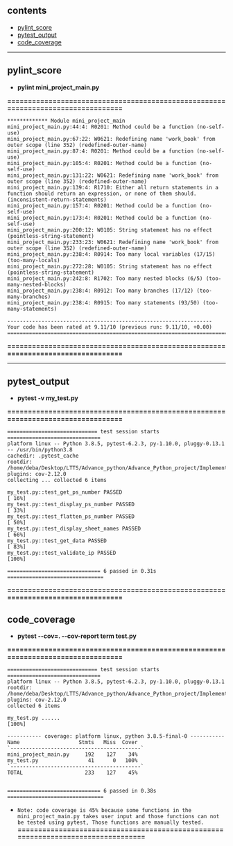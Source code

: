 ## contents

* [pylint_score](#pylint_score)
* [pytest_output](#pytest_output)
* [code_coverage](#code_coverage)

----
## pylint_score

* **pylint mini_project_main.py**

**=================================================================================**
```
************* Module mini_project_main
mini_project_main.py:44:4: R0201: Method could be a function (no-self-use)
mini_project_main.py:67:22: W0621: Redefining name 'work_book' from outer scope (line 352) (redefined-outer-name)
mini_project_main.py:87:4: R0201: Method could be a function (no-self-use)
mini_project_main.py:105:4: R0201: Method could be a function (no-self-use)
mini_project_main.py:131:22: W0621: Redefining name 'work_book' from outer scope (line 352) (redefined-outer-name)
mini_project_main.py:139:4: R1710: Either all return statements in a function should return an expression, or none of them should. (inconsistent-return-statements)
mini_project_main.py:157:4: R0201: Method could be a function (no-self-use)
mini_project_main.py:173:4: R0201: Method could be a function (no-self-use)
mini_project_main.py:200:12: W0105: String statement has no effect (pointless-string-statement)
mini_project_main.py:233:23: W0621: Redefining name 'work_book' from outer scope (line 352) (redefined-outer-name)
mini_project_main.py:238:4: R0914: Too many local variables (17/15) (too-many-locals)
mini_project_main.py:272:28: W0105: String statement has no effect (pointless-string-statement)
mini_project_main.py:242:8: R1702: Too many nested blocks (6/5) (too-many-nested-blocks)
mini_project_main.py:238:4: R0912: Too many branches (17/12) (too-many-branches)
mini_project_main.py:238:4: R0915: Too many statements (93/50) (too-many-statements)

------------------------------------------------------------------
Your code has been rated at 9.11/10 (previous run: 9.11/10, +0.00)
=================================================================================
```
**=================================================================================**

----
## pytest_output

* **pytest -v my_test.py**

**=================================================================================**
```
============================= test session starts ==============================
platform linux -- Python 3.8.5, pytest-6.2.3, py-1.10.0, pluggy-0.13.1 -- /usr/bin/python3.8
cachedir: .pytest_cache
rootdir: /home/deba/Desktop/LTTS/Advance_python/Advance_Python_project/Implementation
plugins: cov-2.12.0
collecting ... collected 6 items

my_test.py::test_get_ps_number PASSED                                    [ 16%]
my_test.py::test_display_ps_number PASSED                                [ 33%]
my_test.py::test_flatten_ps_number PASSED                                [ 50%]
my_test.py::test_display_sheet_names PASSED                              [ 66%]
my_test.py::test_get_data PASSED                                         [ 83%]
my_test.py::test_validate_ip PASSED                                      [100%]

============================== 6 passed in 0.31s ===============================
```
**=================================================================================**

## code_coverage

* **pytest --cov=. --cov-report term test.py**

**=================================================================================**
```
============================= test session starts ==============================
platform linux -- Python 3.8.5, pytest-6.2.3, py-1.10.0, pluggy-0.13.1
rootdir: /home/deba/Desktop/LTTS/Advance_python/Advance_Python_project/Implementation
plugins: cov-2.12.0
collected 6 items

my_test.py ......                                                        [100%]

----------- coverage: platform linux, python 3.8.5-final-0 -----------
Name                   Stmts   Miss  Cover
`------------------------------------------`
mini_project_main.py     192    127    34%
my_test.py                41      0   100%
`------------------------------------------`
TOTAL                    233    127    45%


============================== 6 passed in 0.38s ===============================
```
* `Note: code coverage is 45% because some functions in the mini_project_main.py takes user input and those functions can not be tested using pytest, Those functions are manually tested.`
**=================================================================================**